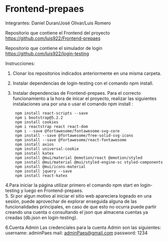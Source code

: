 # Frontend-prepaes
Integrantes: Daniel Duran/José Olivar/Luis Romero

Repositorio que contiene el Frontend del proyecto
https://github.com/luis922/Frontend-prepaes

Repositorio que contiene el simulador de login
https://github.com/luis922/login-testing

Instrucciones:

1. Clonar los repositorios indicados anteriormente en una misma carpeta.
2. Instalar dependencias de login-testing con el comando npm install.
3. Instalar dependencias de Frontend-prepaes.
    Para el correcto funcionamiento a la hora de inicar el proyecto, realizar las siguientes instalaciones una por una o usar el comando npm install :
    
 		npm install react-scripts --save
		npm i bootstrap@5.2.2
		npm install cookies
		npm i reactstrap react react-dom
		npm i --save @fortawesome/fontawesome-svg-core
		npm install --save @fortawesome/free-solid-svg-icons
		npm install --save @fortawesome/react-fontawesome
		npm install axios
		npm install universal-cookie
		npm install katex
		npm install @mui/material @emotion/react @emotion/styled
		npm install @mui/material @mui/styled-engine-sc styled-components
		npm install @mui/icons-material
		npm install jquery --save
		npm install react-katex
    
4.Para iniciar la página utilizar primero el comando npm start en login-testing y luego en Frontend-prepaes.   
5. Si por algun motivo al iniciar el sitio web apareciera logeado en una sesión, puede aprovechar de explorar enseguida alguna de las funcionalidades principales, en caso de que esto no ocurra puede partir creando una cuenta o consultando el json que almacena cuentas ya creadas (db.json en login-testing).
		

6.Cuenta Admin
	Las credenciales para la cuenta Admin son las siguientes:
		username: adminPaes
    mail: adminPaes@gmail.com
    password: 1234

